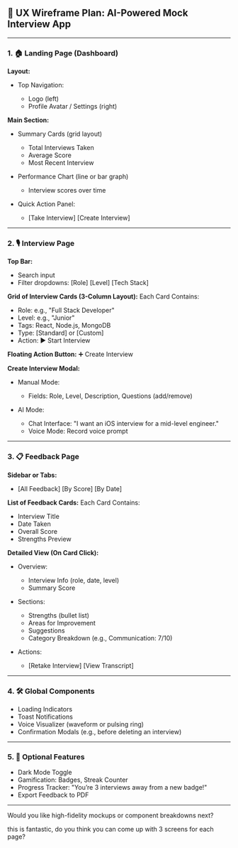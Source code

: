 ## 🎨 UX Wireframe Plan: AI-Powered Mock Interview App

---

### 1. 🏠 Landing Page (Dashboard)

**Layout:**

- Top Navigation:

  - Logo (left)
  - Profile Avatar / Settings (right)

**Main Section:**

- Summary Cards (grid layout)

  - Total Interviews Taken
  - Average Score
  - Most Recent Interview

- Performance Chart (line or bar graph)

  - Interview scores over time

- Quick Action Panel:

  - \[Take Interview] \[Create Interview]

---

### 2. 🎙️ Interview Page

**Top Bar:**

- Search input
- Filter dropdowns: \[Role] \[Level] \[Tech Stack]

**Grid of Interview Cards (3-Column Layout):**
Each Card Contains:

- Role: e.g., "Full Stack Developer"
- Level: e.g., "Junior"
- Tags: React, Node.js, MongoDB
- Type: \[Standard] or \[Custom]
- Action: ▶️ Start Interview

**Floating Action Button:** ➕ Create Interview

**Create Interview Modal:**

- Manual Mode:

  - Fields: Role, Level, Description, Questions (add/remove)

- AI Mode:

  - Chat Interface: "I want an iOS interview for a mid-level engineer."
  - Voice Mode: Record voice prompt

---

### 3. 📋 Feedback Page

**Sidebar or Tabs:**

- \[All Feedback] \[By Score] \[By Date]

**List of Feedback Cards:**
Each Card Contains:

- Interview Title
- Date Taken
- Overall Score
- Strengths Preview

**Detailed View (On Card Click):**

- Overview:

  - Interview Info (role, date, level)
  - Summary Score

- Sections:

  - Strengths (bullet list)
  - Areas for Improvement
  - Suggestions
  - Category Breakdown (e.g., Communication: 7/10)

- Actions:

  - \[Retake Interview] \[View Transcript]

---

### 4. 🛠 Global Components

- Loading Indicators
- Toast Notifications
- Voice Visualizer (waveform or pulsing ring)
- Confirmation Modals (e.g., before deleting an interview)

---

### 5. 🌙 Optional Features

- Dark Mode Toggle
- Gamification: Badges, Streak Counter
- Progress Tracker: "You’re 3 interviews away from a new badge!"
- Export Feedback to PDF

---

Would you like high-fidelity mockups or component breakdowns next?

this is fantastic, do you think you can come up with 3 screens for each page?

